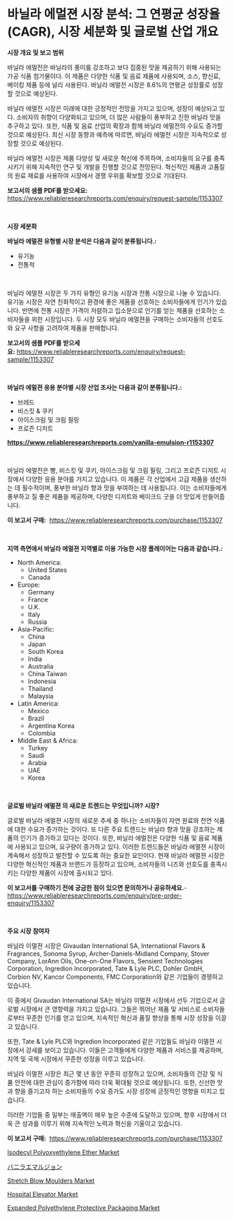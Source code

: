 <p><h1>바닐라 에멀젼 시장 분석: 그 연평균 성장율(CAGR), 시장 세분화 및 글로벌 산업 개요</h1></p><p><strong>시장 개요 및 보고 범위</strong></p>
<p><p>바닐라 에멀전은 바닐라의 풍미를 강조하고 보다 집중된 맛을 제공하기 위해 사용되는 가공 식품 첨가물이다. 이 제품은 다양한 식품 및 음료 제품에 사용되며, 소스, 향신료, 베이킹 제품 등에 널리 사용된다. 바닐라 에멀전 시장은 8.6%의 연평균 성장률로 성장할 것으로 예상된다.</p><p>바닐라 에멀전 시장은 미래에 대한 긍정적인 전망을 가지고 있으며, 성장이 예상되고 있다. 소비자의 취향이 다양화되고 있으며, 더 많은 사람들이 풍부하고 진한 바닐라 맛을 추구하고 있다. 또한, 식품 및 음료 산업의 확장과 함께 바닐라 에멀전의 수요도 증가할 것으로 예상된다. 최신 시장 동향과 예측에 따르면, 바닐라 에멀전 시장은 지속적으로 성장할 것으로 예상된다.</p><p>바닐라 에멀전 시장은 제품 다양성 및 새로운 혁신에 주목하며, 소비자들의 요구를 충족시키기 위해 지속적인 연구 및 개발을 진행할 것으로 전망된다. 혁신적인 제품과 고품질의 원료 재료를 사용하여 시장에서 경쟁 우위를 확보할 것으로 기대된다.</p></p>
<p><strong>보고서의 샘플 PDF를 받으세요:</strong> <a href="https://www.reliableresearchreports.com/enquiry/request-sample/1153307">https://www.reliableresearchreports.com/enquiry/request-sample/1153307</a></p>
<p>&nbsp;</p>
<p><strong>시장 세분화</strong></p>
<p><strong>바닐라 에멀젼 유형별 시장 분석은 다음과 같이 분류됩니다.:</strong></p>
<p><ul><li>유기농</li><li>전통적</li></ul></p>
<p>&nbsp;</p>
<p><p>바닐라 에멀젼 시장은 두 가지 유형인 유기농 시장과 전통 시장으로 나눌 수 있습니다. 유기농 시장은 자연 친화적이고 환경에 좋은 제품을 선호하는 소비자들에게 인기가 있습니다. 반면에 전통 시장은 가격이 저렴하고 입소문으로 인기를 얻는 제품을 선호하는 소비자들을 위한 시장입니다. 두 시장 모두 바닐라 에멀젼을 구매하는 소비자들의 선호도와 요구 사항을 고려하여 제품을 판매합니다.</p></p>
<p><strong>보고서의 샘플 PDF를 받으세요:</strong>&nbsp;<a href="https://www.reliableresearchreports.com/enquiry/request-sample/1153307">https://www.reliableresearchreports.com/enquiry/request-sample/1153307</a></p>
<p>&nbsp;</p>
<p><strong> 바닐라 에멀젼 응용 분야별 시장 산업 조사는 다음과 같이 분류됩니다.:</strong></p>
<p><ul><li>브레드</li><li>비스킷 & 쿠키</li><li>아이스크림 및 크림 필링</li><li>프로즌 디저트</li></ul></p>
<p><strong><a href="https://www.reliableresearchreports.com/vanilla-emulsion-r1153307">https://www.reliableresearchreports.com/vanilla-emulsion-r1153307</a></strong></p>
<p>&nbsp;</p>
<p><p>바닐라 에멀전은 빵, 비스킷 및 쿠키, 아이스크림 및 크림 필링, 그리고 프로즌 디저트 시장에서 다양한 응용 분야를 가지고 있습니다. 이 제품은 각 산업에서 고급 제품을 생산하는 데 필수적이며, 풍부한 바닐라 향과 맛을 부여하는 데 사용됩니다. 이는 소비자들에게 풍부하고 질 좋은 제품을 제공하며, 다양한 디저트와 베이크드 굿을 더 맛있게 만들어줍니다.</p></p>
<p><strong>이 보고서 구매:</strong>&nbsp; <a href="https://www.reliableresearchreports.com/purchase/1153307">https://www.reliableresearchreports.com/purchase/1153307</a></p>
<p>&nbsp;</p>
<p><strong>지역 측면에서 바닐라 에멀젼 지역별로 이용 가능한 시장 플레이어는 다음과 같습니다.:</strong></p>
<p><ul>
    <li>
        North America:
        <ul>
            <li>United States</li>
            <li>Canada</li>
        </ul>
    </li>
    <li>
        Europe:
        <ul>
            <li>Germany</li>
            <li>France</li>
            <li>U.K.</li>
            <li>Italy</li>
            <li>Russia</li>
        </ul>
    </li>
    <li>
        Asia-Pacific:
        <ul>
            <li>China</li>
            <li>Japan</li>
            <li>South Korea</li>
            <li>India</li>
            <li>Australia</li>
            <li>China Taiwan</li>
            <li>Indonesia</li>
            <li>Thailand</li>
            <li>Malaysia</li>
        </ul>
    </li>
    <li>
        Latin America:
        <ul>
            <li>Mexico</li>
            <li>Brazil</li>
            <li>Argentina Korea</li>
            <li>Colombia</li>
        </ul>
    </li>
    <li>
        Middle East & Africa:
        <ul>
            <li>Turkey</li>
            <li>Saudi</li>
            <li>Arabia</li>
            <li>UAE</li>
            <li>Korea</li>
        </ul>
    </li>
    </ul></p>
<p>&nbsp;</p>
<p><strong>글로벌 바닐라 에멀젼 의 새로운 트렌드는 무엇입니까? 시장?</strong></p>
<p><p>글로벌 바닐라 에멀젼 시장의 새로운 추세 중 하나는 소비자들이 자연 원료와 천연 식품에 대한 수요가 증가하는 것이다. 또 다른 주요 트렌드는 바닐라 향과 맛을 강조하는 제품의 인기가 증가하고 있다는 것이다. 또한, 바닐라 에멀전은 다양한 식품 및 음료 제품에 사용되고 있으며, 요구량이 증가하고 있다. 이러한 트렌드들은 바닐라 에멀젼 시장이 계속해서 성장하고 발전할 수 있도록 하는 중요한 요인이다. 현재 바닐라 에멀젼 시장은 다양한 혁신적인 제품과 브랜드가 등장하고 있으며, 소비자들의 니즈와 선호도를 충족시키는 다양한 제품이 시장에 출시되고 있다.</p></p>
<p><strong>이 보고서를 구매하기 전에 궁금한 점이 있으면 문의하거나 공유하세요.</strong>- <a href="https://www.reliableresearchreports.com/enquiry/pre-order-enquiry/1153307">https://www.reliableresearchreports.com/enquiry/pre-order-enquiry/1153307</a></p>
<p>&nbsp;</p>
<p><strong>주요 시장 참여자</strong></p>
<p><p>바닐라 이멀젼 시장은 Givaudan International SA, International Flavors & Fragrances, Sonoma Syrup, Archer-Daniels-Midland Company, Stover Company, LorAnn Oils, One-on-One Flavors, Sensient Technologies Corporation, Ingredion Incorporated, Tate & Lyle PLC, Dohler GmbH, Corbion NV, Kancor Components, FMC Corporation와 같은 기업들이 경쟁하고 있습니다. </p><p>이 중에서 Givaudan International SA는 바닐라 이멀젼 시장에서 선두 기업으로서 글로벌 시장에서 큰 영향력을 가지고 있습니다. 그들은 뛰어난 제품 및 서비스로 소비자들로부터 꾸준한 인기를 얻고 있으며, 지속적인 혁신과 품질 향상을 통해 시장 성장을 이끌고 있습니다.</p><p>또한, Tate & Lyle PLC와 Ingredion Incorporated 같은 기업들도 바닐라 이멀젼 시장에서 강세를 보이고 있습니다. 이들은 고객들에게 다양한 제품과 서비스를 제공하며, 지역 및 국제 시장에서 꾸준한 성장을 이루고 있습니다.</p><p>바닐라 이멀젼 시장은 최근 몇 년 동안 꾸준히 성장하고 있으며, 소비자들의 건강 및 식품 안전에 대한 관심이 증가함에 따라 더욱 확대될 것으로 예상됩니다. 또한, 신선한 맛과 향을 즐기고자 하는 소비자들의 수요 증가도 시장 성장에 긍정적인 영향을 미치고 있습니다.</p><p>이러한 기업들 중 일부는 매출액이 매우 높은 수준에 도달하고 있으며, 향후 시장에서 더욱 큰 성과를 이루기 위해 지속적인 노력과 혁신을 기울이고 있습니다.</p></p>
<p><strong>이 보고서 구매:</strong>&nbsp;&nbsp;<a href="https://www.reliableresearchreports.com/purchase/1153307">https://www.reliableresearchreports.com/purchase/1153307</a></p>
<p><p><a href="https://www.linkedin.com/pulse/global-isodecyl-polyoxyethylene-ether-market-size-trends-insights-03f8e?trackingId=IZlqt6NjDsNTsxUwUwobbg%3D%3D">Isodecyl Polyoxyethylene Ether Market</a></p><p><a href="https://github.com/lily-u-genius/Market-Research-Report-List-1/blob/main/715179238279.md">バニラエマルジョン</a></p><p><a href="https://github.com/suaretopek9/Market-Research-Report-List-2/blob/main/stretch-blow-moulders-market.md">Stretch Blow Moulders Market</a></p><p><a href="https://github.com/mharielmesa/Market-Research-Report-List-2/blob/main/hospital-elevator-market.md">Hospital Elevator Market</a></p><p><a href="https://www.linkedin.com/pulse/expanded-polyethylene-protective-packaging-market-offer-vouve?trackingId=9%2FlDm%2BLLJtwyBOrhh0KEfw%3D%3D">Expanded Polyethylene Protective Packaging Market</a></p></p>